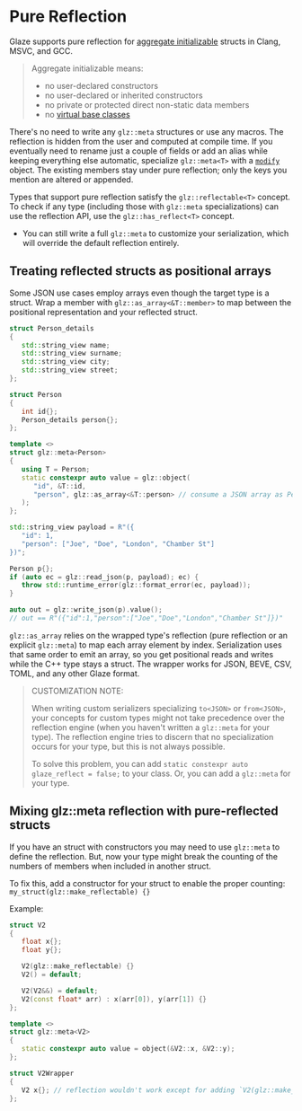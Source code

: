 # Pure Reflection

Glaze supports pure reflection for [aggregate initializable](https://en.cppreference.com/w/cpp/language/aggregate_initialization) structs in Clang, MSVC, and GCC.

> Aggregate initializable means:
>
> - no user-declared constructors
> - no user-declared or inherited constructors
> - no private or protected direct non-static data members
> - no [virtual base classes](https://en.cppreference.com/w/cpp/language/derived_class#Virtual_base_classes)

There's no need to write any `glz::meta` structures or use any macros. The reflection is hidden from
the user and computed at compile time. If you eventually need to rename just a couple of fields or add
an alias while keeping everything else automatic, specialize `glz::meta<T>` with a
[`modify`](modify-reflection.md) object. The existing members stay under pure reflection; only the keys you
mention are altered or appended.

Types that support pure reflection satisfy the `glz::reflectable<T>` concept. To check if any type (including those with `glz::meta` specializations) can use the reflection API, use the `glz::has_reflect<T>` concept.

- You can still write a full `glz::meta` to customize your serialization, which will override the default reflection entirely.

## Treating reflected structs as positional arrays

Some JSON use cases employ arrays even though the target type is a struct. Wrap a member with `glz::as_array<&T::member>` to map between the positional representation and your reflected struct.

```c++
struct Person_details
{
   std::string_view name;
   std::string_view surname;
   std::string_view city;
   std::string_view street;
};

struct Person
{
   int id{};
   Person_details person{};
};

template <>
struct glz::meta<Person>
{
   using T = Person;
   static constexpr auto value = glz::object(
      "id", &T::id,
      "person", glz::as_array<&T::person> // consume a JSON array as Person_details
   );
};

std::string_view payload = R"({
   "id": 1,
   "person": ["Joe", "Doe", "London", "Chamber St"]
})";

Person p{};
if (auto ec = glz::read_json(p, payload); ec) {
   throw std::runtime_error(glz::format_error(ec, payload));
}

auto out = glz::write_json(p).value();
// out == R"({"id":1,"person":["Joe","Doe","London","Chamber St"]})"
```

`glz::as_array` relies on the wrapped type's reflection (pure reflection or an explicit `glz::meta`) to map each array element by index. Serialization uses that same order to emit an array, so you get positional reads and writes while the C++ type stays a struct. The wrapper works for JSON, BEVE, CSV, TOML, and any other Glaze format.

> CUSTOMIZATION NOTE:
>
> When writing custom serializers specializing `to<JSON>` or `from<JSON>`, your concepts for custom types might not take precedence over the reflection engine (when you haven't written a `glz::meta` for your type). The reflection engine tries to discern that no specialization occurs for your type, but this is not always possible.
>
> To solve this problem, you can add `static constexpr auto glaze_reflect = false;` to your class. Or, you can add a `glz::meta` for your type.

## Mixing glz::meta reflection with pure-reflected structs

If you have an struct with constructors you may need to use `glz::meta` to define the reflection. But, now your type might break the counting of the numbers of members when included in another struct.

To fix this, add a constructor for your struct to enable the proper counting: `my_struct(glz::make_reflectable) {}`

Example:

```c++
struct V2
{
   float x{};
   float y{};

   V2(glz::make_reflectable) {}
   V2() = default;

   V2(V2&&) = default;
   V2(const float* arr) : x(arr[0]), y(arr[1]) {}
};

template <>
struct glz::meta<V2>
{
   static constexpr auto value = object(&V2::x, &V2::y);
};

struct V2Wrapper
{
   V2 x{}; // reflection wouldn't work except for adding `V2(glz::make_reflectable) {}`
};
```

